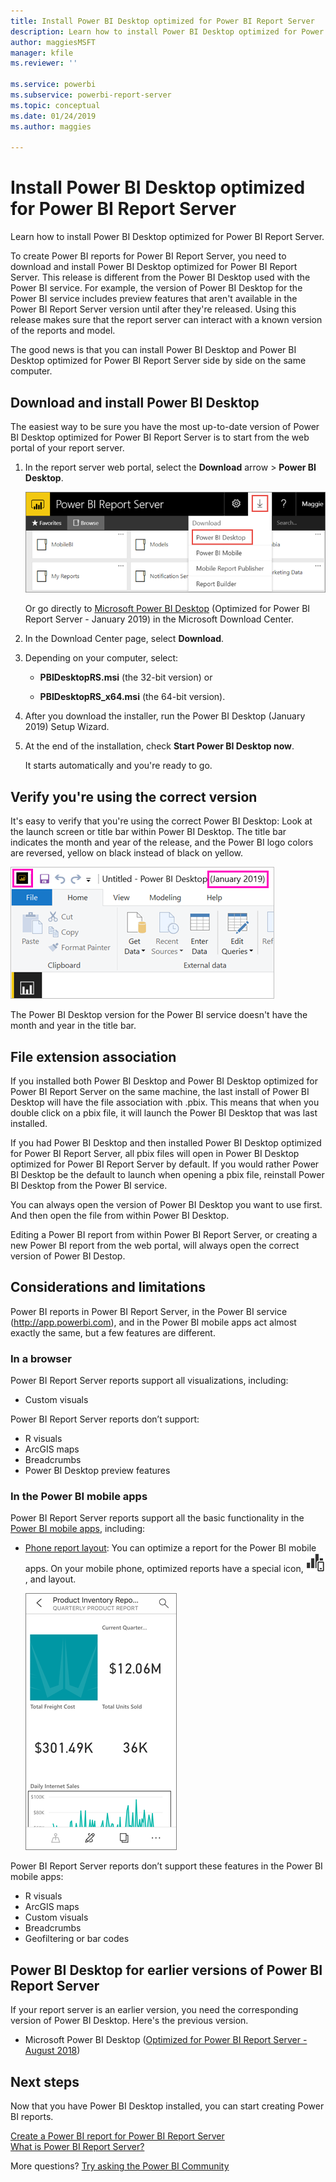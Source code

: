 ```yaml
---
title: Install Power BI Desktop optimized for Power BI Report Server
description: Learn how to install Power BI Desktop optimized for Power BI Report Server
author: maggiesMSFT
manager: kfile
ms.reviewer: ''

ms.service: powerbi
ms.subservice: powerbi-report-server
ms.topic: conceptual
ms.date: 01/24/2019
ms.author: maggies

---
```

# Install Power BI Desktop optimized for Power BI Report Server
Learn how to install Power BI Desktop optimized for Power BI Report Server.

To create Power BI reports for Power BI Report Server, you need to download and install Power BI Desktop optimized for Power BI Report Server. This release is different from the Power BI Desktop used with the Power BI service. For example, the version of Power BI Desktop for the Power BI service includes preview features that aren't available in the Power BI Report Server version until after they're released. Using this release makes sure that the report server can interact with a known version of the reports and model. 

The good news is that you can install Power BI Desktop and Power BI Desktop optimized for Power BI Report Server side by side on the same computer.

## Download and install Power BI Desktop

The easiest way to be sure you have the most up-to-date version of Power BI Desktop optimized for Power BI Report Server is to start from the web portal of your report server.

1. In the report server web portal, select the **Download** arrow > **Power BI Desktop**.

    ![Download Power BI Desktop from the web portal](media/install-powerbi-desktop/report-server-download-web-portal.png)

    Or go directly to [Microsoft Power BI Desktop](https://go.microsoft.com/fwlink/?linkid=2055039) (Optimized for Power BI Report Server - January 2019) in the Microsoft Download Center.

2. In the Download Center page, select **Download**.

3. Depending on your computer, select: 

    - **PBIDesktopRS.msi** (the 32-bit version) or

    - **PBIDesktopRS_x64.msi** (the 64-bit version).

1. After you download the installer, run the Power BI Desktop (January 2019) Setup Wizard.

2. At the end of the installation, check **Start Power BI Desktop now**.
   
    It starts automatically and you're ready to go.

## Verify you're using the correct version
It's easy to verify that you're using the correct Power BI Desktop: Look at the launch screen or title bar within Power BI Desktop. The title bar indicates the month and year of the release, and the Power BI logo colors are reversed, yellow on black instead of black on yellow.

![Title bar for Power BI Desktop optimized for Power BI Report Server](media/install-powerbi-desktop/power-bi-report-server-desktop-jan-2019.png)

The Power BI Desktop version for the Power BI service doesn't have the month and year in the title bar.

## File extension association
If you installed both Power BI Desktop and Power BI Desktop optimized for Power BI Report Server on the same machine, the last install of Power BI Desktop will have the file association with .pbix. This means that when you double click on a pbix file, it will launch the Power BI Desktop that was last installed.

If you had Power BI Desktop and then installed Power BI Desktop optimized for Power BI Report Server, all pbix files will open in Power BI Desktop optimized for Power BI Report Server by default. If you would rather Power BI Desktop be the default to launch when opening a pbix file, reinstall Power BI Desktop from the Power BI service.

You can always open the version of Power BI Desktop you want to use first. And then open the file from within Power BI Desktop.

Editing a Power BI report from within Power BI Report Server, or creating a new Power BI report from the web portal, will always open the correct version of Power BI Destop.

## Considerations and limitations
Power BI reports in Power BI Report Server, in the Power BI service (http://app.powerbi.com), and in the Power BI mobile apps act almost exactly the same, but a few features are different.

### In a browser
Power BI Report Server reports support all visualizations, including:

* Custom visuals

Power BI Report Server reports don’t support:

* R visuals
* ArcGIS maps
* Breadcrumbs
* Power BI Desktop preview features

### In the Power BI mobile apps
Power BI Report Server reports support all the basic functionality in the [Power BI mobile apps](../consumer/mobile/mobile-apps-for-mobile-devices.md), including:

* [Phone report layout](../desktop-create-phone-report.md): You can optimize a report for the Power BI mobile apps. On your mobile phone, optimized reports have a special icon, ![Phone report layout icon](media/install-powerbi-desktop/power-bi-rs-mobile-optimized-icon.png), and layout.
  
    ![Report optimized for phones](media/install-powerbi-desktop/power-bi-rs-mobile-optimized-report.png)

Power BI Report Server reports don’t support these features in the Power BI mobile apps:

* R visuals
* ArcGIS maps
* Custom visuals
* Breadcrumbs
* Geofiltering or bar codes

## Power BI Desktop for earlier versions of Power BI Report Server

If your report server is an earlier version, you need the corresponding version of Power BI Desktop. Here's the previous version.

- Microsoft Power BI Desktop ([Optimized for Power BI Report Server - August 2018](https://www.microsoft.com/download/details.aspx?id=57271))

## Next steps
Now that you have Power BI Desktop installed, you can start creating Power BI reports.

[Create a Power BI report for Power BI Report Server](quickstart-create-powerbi-report.md)  
[What is Power BI Report Server?](get-started.md)

More questions? [Try asking the Power BI Community](https://community.powerbi.com/)

